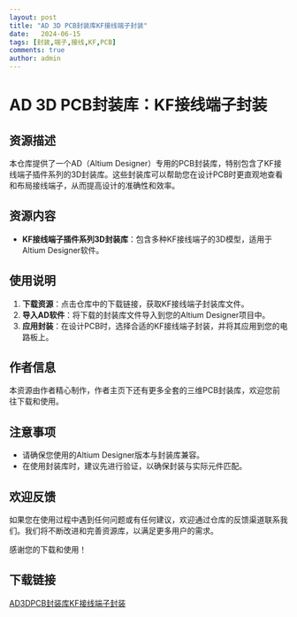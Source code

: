 ```yaml
---
layout: post
title: "AD 3D PCB封装库KF接线端子封装"
date:   2024-06-15
tags: [封装,端子,接线,KF,PCB]
comments: true
author: admin
---
```

# AD 3D PCB封装库：KF接线端子封装

## 资源描述

本仓库提供了一个AD（Altium Designer）专用的PCB封装库，特别包含了KF接线端子插件系列的3D封装库。这些封装库可以帮助您在设计PCB时更直观地查看和布局接线端子，从而提高设计的准确性和效率。

## 资源内容

- **KF接线端子插件系列3D封装库**：包含多种KF接线端子的3D模型，适用于Altium Designer软件。

## 使用说明

1. **下载资源**：点击仓库中的下载链接，获取KF接线端子封装库文件。
2. **导入AD软件**：将下载的封装库文件导入到您的Altium Designer项目中。
3. **应用封装**：在设计PCB时，选择合适的KF接线端子封装，并将其应用到您的电路板上。

## 作者信息

本资源由作者精心制作，作者主页下还有更多全套的三维PCB封装库，欢迎您前往下载和使用。

## 注意事项

- 请确保您使用的Altium Designer版本与封装库兼容。
- 在使用封装库时，建议先进行验证，以确保封装与实际元件匹配。

## 欢迎反馈

如果您在使用过程中遇到任何问题或有任何建议，欢迎通过仓库的反馈渠道联系我们。我们将不断改进和完善资源库，以满足更多用户的需求。

感谢您的下载和使用！

## 下载链接

[AD3DPCB封装库KF接线端子封装](https://pan.quark.cn/s/1283c328400e)